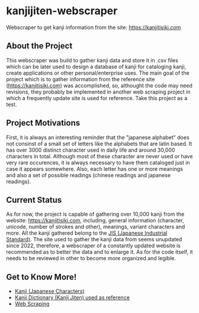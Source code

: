 # kanjijiten-webscraper
Webscraper to get kanji information from the site: https://kanjitisiki.com

## About the Project
This webscraper was build to gather kanji data and store it in .csv files which can be later used to design a database of kanji for cataloging kanji, create applications or other personal/enterprise uses. The main goal of the project which is to gather information from the reference site (https://kanjitisiki.com) was accomplished, so, althought the code may need revisions, they probably be implemented in another web scraping project in which a frequently update site is used for reference. Take this project as a test.

## Project Motivations
First, it is always an interesting reminder that the "japanese alphabet" does not consinst of a small set of letters like the alphabets that are latin based. It has over 3000 distinct character used in daily life and around 30,000 characters in total. Although most of these character are never used or have very rare occurences, it is always necessary to have them cataloged just in case it appears somewhere. Also, each letter has one or more meanings and also a set of possible readings (chinese readings and japanese readings).

## Current Status
As for now, the project is capable of gathering over 10,000 kanji from the website: https://kanjitisiki.com, including, general information (character, unicode, number of strokes and other), meanings, variant characters and more. All the kanji gathered belong to the [JIS (Japanese Industrial Standard)](https://en.wikipedia.org/wiki/JIS_encoding). The site used to gather the kanji data from seems unupdated since 2022, therefore, a webscraper of a constantly updated website is recommended as to better the data and to enlarge it. As for the code itself, it needs to be reviewed in other to become more organized and legible.

## Get to Know More!
 - [Kanji (Japanese Characters)](https://en.wikipedia.org/wiki/Kanji)
 - [Kanji Dictionary (Kanji Jiten) used as reference](https://kanjitisiki.com)
 - [Web Scraping](https://en.wikipedia.org/wiki/Web_scraping)
